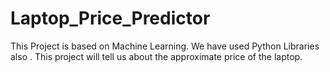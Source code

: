 # Laptop_Price_Predictor
This Project is based on Machine Learning.
We have used Python Libraries also .
This project will tell us about the approximate price of the laptop.
